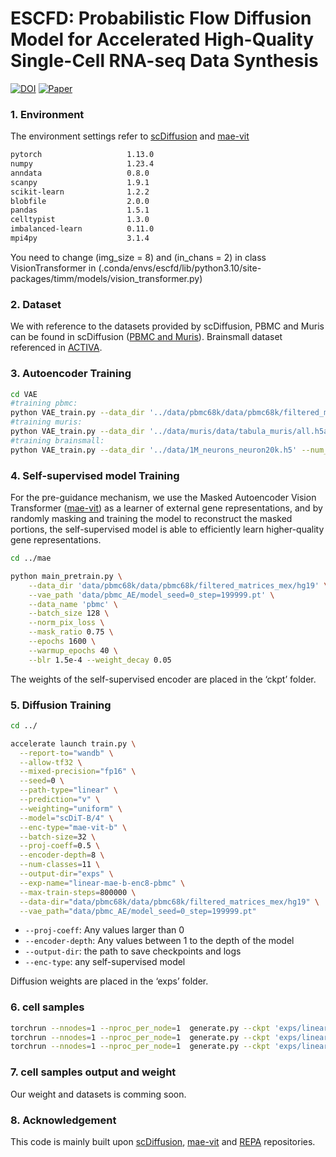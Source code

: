 # ESCFD: Probabilistic Flow Diffusion Model for Accelerated High-Quality Single-Cell RNA-seq Data Synthesis
[![DOI](https://zenodo.org/badge/DOI/10.5281/zenodo.15515721.svg)](https://doi.org/10.5281/zenodo.15515721)
[![Paper](https://img.shields.io/badge/arXiv%20paper-2410.06940-b31b1b.svg)](https://dl.acm.org/doi/10.1145/3711896.3736942)
### 1. Environment 
The environment settings refer to [scDiffusion](https://github.com/EperLuo/scDiffusion?tab=readme-ov-file) and [mae-vit](https://github.com/facebookresearch/mae)


```bash
pytorch                   1.13.0  
numpy                     1.23.4  
anndata                   0.8.0  
scanpy                    1.9.1  
scikit-learn              1.2.2  
blobfile                  2.0.0  
pandas                    1.5.1  
celltypist                1.3.0  
imbalanced-learn          0.11.0  
mpi4py                    3.1.4  
```
You need to change (img_size = 8) and (in_chans = 2) in class VisionTransformer in (.conda/envs/escfd/lib/python3.10/site-packages/timm/models/vision_transformer.py)

### 2. Dataset

We with reference to the datasets provided by scDiffusion, PBMC and Muris can be found in scDiffusion ([PBMC and Muris](https://github.com/EperLuo/scDiffusion?tab=readme-ov-file)). Brainsmall dataset referenced in [ACTIVA](https://zenodo.org/records/5842658).

### 3. Autoencoder Training

```bash
cd VAE
#training pbmc: 
python VAE_train.py --data_dir '../data/pbmc68k/data/pbmc68k/filtered_matrices_mex/68k_pbmc_barcodes_annotation.tsv' --num_genes 17789 --save_dir '../data/pbmc' --max_steps 200000
#training muris: 
python VAE_train.py --data_dir '../data/muris/data/tabula_muris/all.h5ad' --num_genes 18996 --save_dir '../data/muris' --max_steps 200000
#training brainsmall: 
python VAE_train.py --data_dir '../data/1M_neurons_neuron20k.h5' --num_genes 17970 --save_dir '../data/brainsmall' --max_steps 200000
```
### 4. Self-supervised model Training
For the pre-guidance mechanism, we use the Masked Autoencoder Vision Transformer ([mae-vit](https://github.com/facebookresearch/mae)) as a learner of external gene representations, and by randomly masking and training the model to reconstruct the masked portions, the self-supervised model is able to efficiently learn higher-quality gene representations.

```bash
cd ../mae

python main_pretrain.py \
    --data_dir 'data/pbmc68k/data/pbmc68k/filtered_matrices_mex/hg19' \
    --vae_path 'data/pbmc_AE/model_seed=0_step=199999.pt' \
    --data_name 'pbmc' \
    --batch_size 128 \
    --norm_pix_loss \
    --mask_ratio 0.75 \
    --epochs 1600 \
    --warmup_epochs 40 \
    --blr 1.5e-4 --weight_decay 0.05
```
The weights of the self-supervised encoder are placed in the ‘ckpt’ folder.

### 5. Diffusion Training

```bash
cd ../

accelerate launch train.py \
  --report-to="wandb" \
  --allow-tf32 \
  --mixed-precision="fp16" \
  --seed=0 \
  --path-type="linear" \
  --prediction="v" \
  --weighting="uniform" \
  --model="scDiT-B/4" \
  --enc-type="mae-vit-b" \
  --batch-size=32 \
  --proj-coeff=0.5 \
  --encoder-depth=8 \
  --num-classes=11 \
  --output-dir="exps" \
  --exp-name="linear-mae-b-enc8-pbmc" \
  --max-train-steps=800000 \
  --data-dir="data/pbmc68k/data/pbmc68k/filtered_matrices_mex/hg19" \
  --vae_path="data/pbmc_AE/model_seed=0_step=199999.pt"
```
- `--proj-coeff`: Any values larger than 0
- `--encoder-depth`: Any values between 1 to the depth of the model
- `--output-dir`: the path to save checkpoints and logs
- `--enc-type`:  any self-supervised model

Diffusion weights are placed in the ‘exps’ folder.
### 6. cell samples

```bash
torchrun --nnodes=1 --nproc_per_node=1  generate.py --ckpt 'exps/linear-mae-b-enc8-pbmc/checkpoints/0600000.pt' --model scDiT-B/4 --num-classes 11 --data_name 'pbmc' --num-fid-samples 3072 --path-type=linear --encoder-depth=8 --projector-embed-dims=768 --per-proc-batch-size=128 --mode=ode --num-steps=50 --heun --cfg-scale=1.0 --guidance-high=1.0
torchrun --nnodes=1 --nproc_per_node=1  generate.py --ckpt 'exps/linear-mae-b-enc8-muris/checkpoints/0800000.pt' --model scDiT-B/4 --num-classes 12 --data_name 'muris' --num-fid-samples 3072 --path-type=linear --encoder-depth=8 --projector-embed-dims=768 --per-proc-batch-size=128 --mode=ode --num-steps=50 --heun --cfg-scale=1.0 --guidance-high=1.0
torchrun --nnodes=1 --nproc_per_node=1  generate.py --ckpt 'exps/linear-mae-b-enc8-brainsmall/checkpoints/0800000.pt' --model scDiT-B/4 --num-classes 8 --data_name 'brainsmall' --num-fid-samples 3072 --path-type=linear --encoder-depth=8 --projector-embed-dims=768 --per-proc-batch-size=128 --mode=ode --num-steps=50 --heun --cfg-scale=1.0 --guidance-high=1.0
```

### 7. cell samples output and weight
Our weight and datasets is comming soon.


### 8. Acknowledgement
This code is mainly built upon [scDiffusion](https://github.com/EperLuo/scDiffusion?tab=readme-ov-file), [mae-vit](https://github.com/facebookresearch/mae) and [REPA](https://github.com/sihyun-yu/REPA) repositories.

